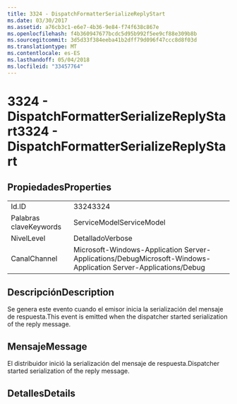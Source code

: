 ```yaml
---
title: 3324 - DispatchFormatterSerializeReplyStart
ms.date: 03/30/2017
ms.assetid: a76cb3c1-e6e7-4b36-9e84-f74f638c867e
ms.openlocfilehash: f4b360947677bcdc5d95b992f5ee9cf88e309b8b
ms.sourcegitcommit: 3d5d33f384eeba41b2dff79d096f47ccc8d8f03d
ms.translationtype: MT
ms.contentlocale: es-ES
ms.lasthandoff: 05/04/2018
ms.locfileid: "33457764"
---
```

# <a name="3324---dispatchformatterserializereplystart"></a><span data-ttu-id="e68d9-102">3324 - DispatchFormatterSerializeReplyStart</span><span class="sxs-lookup"><span data-stu-id="e68d9-102">3324 - DispatchFormatterSerializeReplyStart</span></span>
## <a name="properties"></a><span data-ttu-id="e68d9-103">Propiedades</span><span class="sxs-lookup"><span data-stu-id="e68d9-103">Properties</span></span>  
  
|||  
|-|-|  
|<span data-ttu-id="e68d9-104">Id.</span><span class="sxs-lookup"><span data-stu-id="e68d9-104">ID</span></span>|<span data-ttu-id="e68d9-105">3324</span><span class="sxs-lookup"><span data-stu-id="e68d9-105">3324</span></span>|  
|<span data-ttu-id="e68d9-106">Palabras clave</span><span class="sxs-lookup"><span data-stu-id="e68d9-106">Keywords</span></span>|<span data-ttu-id="e68d9-107">ServiceModel</span><span class="sxs-lookup"><span data-stu-id="e68d9-107">ServiceModel</span></span>|  
|<span data-ttu-id="e68d9-108">Nivel</span><span class="sxs-lookup"><span data-stu-id="e68d9-108">Level</span></span>|<span data-ttu-id="e68d9-109">Detallado</span><span class="sxs-lookup"><span data-stu-id="e68d9-109">Verbose</span></span>|  
|<span data-ttu-id="e68d9-110">Canal</span><span class="sxs-lookup"><span data-stu-id="e68d9-110">Channel</span></span>|<span data-ttu-id="e68d9-111">Microsoft-Windows-Application Server-Applications/Debug</span><span class="sxs-lookup"><span data-stu-id="e68d9-111">Microsoft-Windows-Application Server-Applications/Debug</span></span>|  
  
## <a name="description"></a><span data-ttu-id="e68d9-112">Descripción</span><span class="sxs-lookup"><span data-stu-id="e68d9-112">Description</span></span>  
 <span data-ttu-id="e68d9-113">Se genera este evento cuando el emisor inicia la serialización del mensaje de respuesta.</span><span class="sxs-lookup"><span data-stu-id="e68d9-113">This event is emitted when the dispatcher started serialization of the reply message.</span></span>  
  
## <a name="message"></a><span data-ttu-id="e68d9-114">Mensaje</span><span class="sxs-lookup"><span data-stu-id="e68d9-114">Message</span></span>  
 <span data-ttu-id="e68d9-115">El distribuidor inició la serialización del mensaje de respuesta.</span><span class="sxs-lookup"><span data-stu-id="e68d9-115">Dispatcher started serialization of the reply message.</span></span>  
  
## <a name="details"></a><span data-ttu-id="e68d9-116">Detalles</span><span class="sxs-lookup"><span data-stu-id="e68d9-116">Details</span></span>
